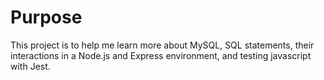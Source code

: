 # Purpose

This project is to help me learn more about MySQL, SQL statements, their interactions in a Node.js and Express environment, and testing javascript with Jest.
